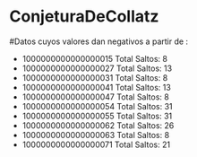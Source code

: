 # ConjeturaDeCollatz

#Datos cuyos valores dan negativos a partir de :

* 1000000000000000015 Total Saltos: 8
* 1000000000000000027 Total Saltos: 13
* 1000000000000000031 Total Saltos: 8
* 1000000000000000041 Total Saltos: 13
* 1000000000000000047 Total Saltos: 8
* 1000000000000000054 Total Saltos: 31
* 1000000000000000055 Total Saltos: 31
* 1000000000000000062 Total Saltos: 26
* 1000000000000000063 Total Saltos: 8
* 1000000000000000071 Total Saltos: 21
